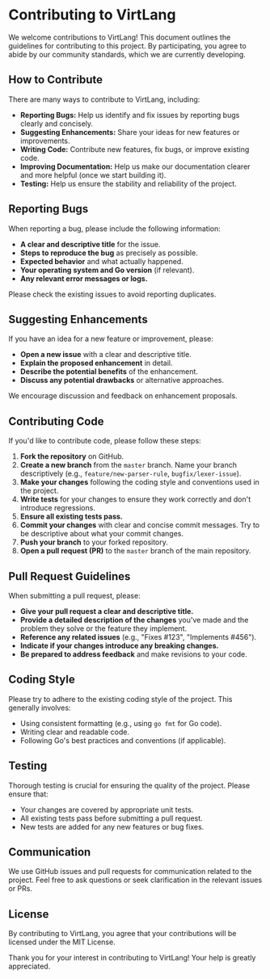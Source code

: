 # Contributing to VirtLang

We welcome contributions to VirtLang! This document outlines the guidelines for contributing to this project. By participating, you agree to abide by our community standards, which we are currently developing.

## How to Contribute

There are many ways to contribute to VirtLang, including:

* **Reporting Bugs:** Help us identify and fix issues by reporting bugs clearly and concisely.
* **Suggesting Enhancements:** Share your ideas for new features or improvements.
* **Writing Code:** Contribute new features, fix bugs, or improve existing code.
* **Improving Documentation:** Help us make our documentation clearer and more helpful (once we start building it).
* **Testing:** Help us ensure the stability and reliability of the project.

## Reporting Bugs

When reporting a bug, please include the following information:

* **A clear and descriptive title** for the issue.
* **Steps to reproduce the bug** as precisely as possible.
* **Expected behavior** and what actually happened.
* **Your operating system and Go version** (if relevant).
* **Any relevant error messages or logs.**

Please check the existing issues to avoid reporting duplicates.

## Suggesting Enhancements

If you have an idea for a new feature or improvement, please:

* **Open a new issue** with a clear and descriptive title.
* **Explain the proposed enhancement** in detail.
* **Describe the potential benefits** of the enhancement.
* **Discuss any potential drawbacks** or alternative approaches.

We encourage discussion and feedback on enhancement proposals.

## Contributing Code

If you'd like to contribute code, please follow these steps:

1.  **Fork the repository** on GitHub.
2.  **Create a new branch** from the `master` branch. Name your branch descriptively (e.g., `feature/new-parser-rule`, `bugfix/lexer-issue`).
3.  **Make your changes** following the coding style and conventions used in the project.
4.  **Write tests** for your changes to ensure they work correctly and don't introduce regressions.
5.  **Ensure all existing tests pass.**
6.  **Commit your changes** with clear and concise commit messages. Try to be descriptive about what your commit changes.
7.  **Push your branch** to your forked repository.
8.  **Open a pull request (PR)** to the `master` branch of the main repository.

## Pull Request Guidelines

When submitting a pull request, please:

* **Give your pull request a clear and descriptive title.**
* **Provide a detailed description of the changes** you've made and the problem they solve or the feature they implement.
* **Reference any related issues** (e.g., "Fixes #123", "Implements #456").
* **Indicate if your changes introduce any breaking changes.**
* **Be prepared to address feedback** and make revisions to your code.

## Coding Style

Please try to adhere to the existing coding style of the project. This generally involves:

* Using consistent formatting (e.g., using `go fmt` for Go code).
* Writing clear and readable code.
* Following Go's best practices and conventions (if applicable).

## Testing

Thorough testing is crucial for ensuring the quality of the project. Please ensure that:

* Your changes are covered by appropriate unit tests.
* All existing tests pass before submitting a pull request.
* New tests are added for any new features or bug fixes.

## Communication

We use GitHub issues and pull requests for communication related to the project. Feel free to ask questions or seek clarification in the relevant issues or PRs.

## License

By contributing to VirtLang, you agree that your contributions will be licensed under the MIT License.

Thank you for your interest in contributing to VirtLang! Your help is greatly appreciated.
